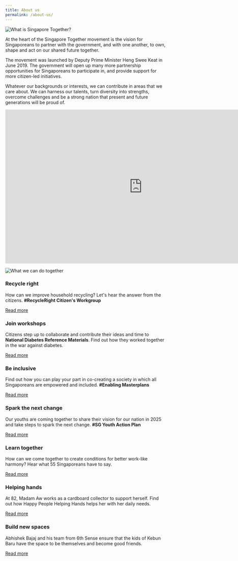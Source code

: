 ```yaml
---
title: About us
permalink: /about-us/
---
```


![What is Singapore Together?](https://via.placeholder.com/700x300.png)

At the heart of the Singapore Together movement is the vision for Singaporeans to partner with the government, and with one another, to own, shape and act on our shared future together.

The movement was launched by Deputy Prime Minister Heng Swee Keat in June 2019. The government will open up many more partnership opportunities for Singaporeans to participate in, and provide support for more citizen-led initiatives.

Whatever our backgrounds or interests, we can contribute in areas that we care about. We can harness our talents, turn diversity into strengths, overcome challenges and be a strong nation that present and future generations will be proud of.

<iframe width="859" height="483" src="https://www.youtube.com/embed/FDs5qMZBwMU" frameborder="0" allow="accelerometer; autoplay; encrypted-media; gyroscope; picture-in-picture" allowfullscreen></iframe>

![What we can do together](https://via.placeholder.com/700x300.png)

### Recycle right

How can we improve household recycling? Let's hear the answer from the citizens. **#RecycleRight Citizen's Workgroup**

[Read more](https://www.sg/en/Featured-Stories/SingaporeTogether%20RecycleRight%20Citizens%20Workgroup.aspx)

### Join workshops

Citizens step up to collaborate and contribute their ideas and time to **National Diabetes Reference Materials**. Find out how they worked together in the war against diabetes.

[Read more](https://www.sg/en/Featured-Stories/SingaporeTogether%20National%20Diabetes%20Reference%20Materials.aspx)

### Be inclusive

Find out how you can play your part in co-creating a society in which all Singaporeans are empowered and included. **#Enabling Masterplans**

[Read more](https://www.sg/en/Featured-Stories/SingaporeTogether%20Enabling%20Masterplans.aspx)

### Spark the next change

Our youths are coming together to share their vision for our nation in 2025 and take steps to spark the next change. **#SG Youth Action Plan**

[Read more](https://www.sg/en/Featured-Stories/SingaporeTogether%20SG%20Youth%20Action%20Plan.aspx)

### Learn together

How can we come together to create conditions for better work-like harmony? Hear what 55 Singaporeans have to say.

[Read more](https://www.sg/en/Featured-Stories/SingaporeTogether%20Work-Life%20Harmony.aspx)

### Helping hands

At 82, Madam Aw works as a cardboard collector to support herself. Find out how Happy People Helping Hands helps her with her daily needs.

[Read more](https://www.sg/en/Featured-Stories/Caring%20for%20Elderly%20Cardboard%20Collectors.aspx)

### Build new spaces

Abhishek Bajaj and his team from 6th Sense ensure that the kids of Kebun Baru have the space to be themselves and become good friends.

[Read more](https://www.sg/en/Featured-Stories/Crafting%20a%20Community%20for%20the%20Kids%20of%20Kebun%20Baru.aspx)
